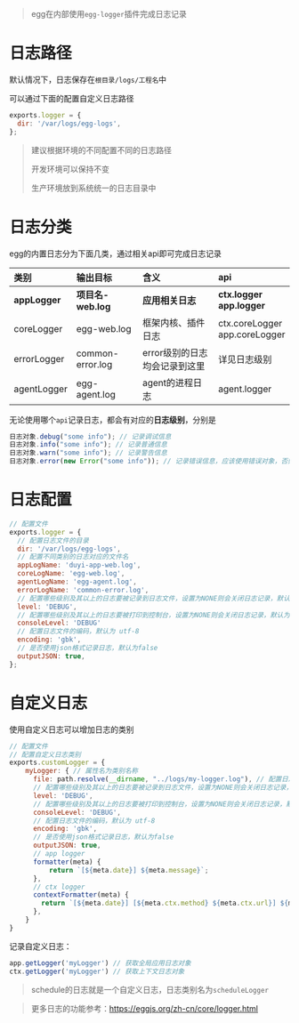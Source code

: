 > egg在内部使用`egg-logger`插件完成日志记录

# 日志路径

默认情况下，日志保存在`根目录/logs/工程名`中

可以通过下面的配置自定义日志路径

```js
exports.logger = {
  dir: '/var/logs/egg-logs',
};
```

> 建议根据环境的不同配置不同的日志路径
>
> 开发环境可以保持不变
>
> 生产环境放到系统统一的日志目录中

# 日志分类

egg的内置日志分为下面几类，通过相关api即可完成日志记录

|    类别    |    输出目标    |        含义         |                api                 |
| :--------- | :------------- | :------------------ | :--------------------------------- |
| **appLogger** | **项目名-web.log** | **应用相关日志** |   **ctx.logger<br />app.logger**   |
| coreLogger |  egg-web.log   | 框架内核、插件日志  | ctx.coreLogger<br>app.coreLogger |
| errorLogger | common-error.log | error级别的日志均会记录到这里 | 详见日志级别 |
| agentLogger | egg-agent.log | agent的进程日志 | agent.logger |

无论使用哪个`api`记录日志，都会有对应的**日志级别**，分别是

```js
日志对象.debug("some info"); // 记录调试信息
日志对象.info("some info"); // 记录普通信息
日志对象.warn("some info"); // 记录警告信息
日志对象.error(new Error("some info")); // 记录错误信息，应该使用错误对象，否则无法得到堆栈信息
```

# 日志配置

```js
// 配置文件
exports.logger = {
  // 配置日志文件的目录
  dir: '/var/logs/egg-logs',
  // 配置不同类别的日志对应的文件名
  appLogName: 'duyi-app-web.log',
  coreLogName: 'egg-web.log',
  agentLogName: 'egg-agent.log',
  errorLogName: 'common-error.log',
  // 配置哪些级别及其以上的日志要被记录到日志文件，设置为NONE则会关闭日志记录，默认为 INFO
  level: 'DEBUG', 
  // 配置哪些级别及其以上的日志要被打印到控制台，设置为NONE则会关闭日志记录，默认为 INFO
  consoleLevel: 'DEBUG'
  // 配置日志文件的编码，默认为 utf-8
  encoding: 'gbk',
  // 是否使用json格式记录日志，默认为false
  outputJSON: true,
};
```

# 自定义日志

使用自定义日志可以增加日志的类别

```js
// 配置文件
// 配置自定义日志类别
exports.customLogger = {
    myLogger: { // 属性名为类别名称
      file: path.resolve(__dirname, "../logs/my-logger.log"), // 配置日志文件
      // 配置哪些级别及其以上的日志要被记录到日志文件，设置为NONE则会关闭日志记录，默认为 INFO
      level: 'DEBUG', 
      // 配置哪些级别及其以上的日志要被打印到控制台，设置为NONE则会关闭日志记录，默认为 INFO
      consoleLevel: 'DEBUG',
      // 配置日志文件的编码，默认为 utf-8
      encoding: 'gbk',
      // 是否使用json格式记录日志，默认为false
      outputJSON: true,
      // app logger
      formatter(meta) {
          return `[${meta.date}] ${meta.message}`;
      },
      // ctx logger
      contextFormatter(meta) {
      	return `[${meta.date}] [${meta.ctx.method} ${meta.ctx.url}] ${meta.message}`;
      },
    }
}
```

记录自定义日志：

```js
app.getLogger('myLogger') // 获取全局应用日志对象
ctx.getLogger('myLogger') // 获取上下文日志对象
```

> schedule的日志就是一个自定义日志，日志类别名为`scheduleLogger`

> 更多日志的功能参考：https://eggjs.org/zh-cn/core/logger.html

